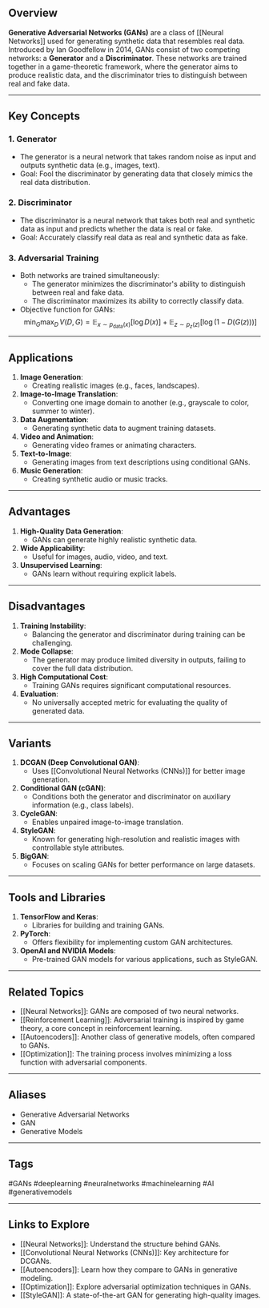 ## Overview
**Generative Adversarial Networks (GANs)** are a class of [[Neural Networks]] used for generating synthetic data that resembles real data. Introduced by Ian Goodfellow in 2014, GANs consist of two competing networks: a **Generator** and a **Discriminator**. These networks are trained together in a game-theoretic framework, where the generator aims to produce realistic data, and the discriminator tries to distinguish between real and fake data.

---

## Key Concepts

### **1. Generator**
- The generator is a neural network that takes random noise as input and outputs synthetic data (e.g., images, text).
- Goal: Fool the discriminator by generating data that closely mimics the real data distribution.

### **2. Discriminator**
- The discriminator is a neural network that takes both real and synthetic data as input and predicts whether the data is real or fake.
- Goal: Accurately classify real data as real and synthetic data as fake.

### **3. Adversarial Training**
- Both networks are trained simultaneously:
  - The generator minimizes the discriminator's ability to distinguish between real and fake data.
  - The discriminator maximizes its ability to correctly classify data.
- Objective function for GANs:
  $$
  \min_G \max_D \, V(D, G) = \mathbb{E}_{x \sim p_{\text{data}}(x)} [\log D(x)] + \mathbb{E}_{z \sim p_z(z)} [\log (1 - D(G(z)))]
  $$

---

## Applications

1. **Image Generation**:
   - Creating realistic images (e.g., faces, landscapes).
2. **Image-to-Image Translation**:
   - Converting one image domain to another (e.g., grayscale to color, summer to winter).
3. **Data Augmentation**:
   - Generating synthetic data to augment training datasets.
4. **Video and Animation**:
   - Generating video frames or animating characters.
5. **Text-to-Image**:
   - Generating images from text descriptions using conditional GANs.
6. **Music Generation**:
   - Creating synthetic audio or music tracks.

---

## Advantages

1. **High-Quality Data Generation**:
   - GANs can generate highly realistic synthetic data.
2. **Wide Applicability**:
   - Useful for images, audio, video, and text.
3. **Unsupervised Learning**:
   - GANs learn without requiring explicit labels.

---

## Disadvantages

1. **Training Instability**:
   - Balancing the generator and discriminator during training can be challenging.
2. **Mode Collapse**:
   - The generator may produce limited diversity in outputs, failing to cover the full data distribution.
3. **High Computational Cost**:
   - Training GANs requires significant computational resources.
4. **Evaluation**:
   - No universally accepted metric for evaluating the quality of generated data.

---

## Variants

1. **DCGAN (Deep Convolutional GAN)**:
   - Uses [[Convolutional Neural Networks (CNNs)]] for better image generation.
2. **Conditional GAN (cGAN)**:
   - Conditions both the generator and discriminator on auxiliary information (e.g., class labels).
3. **CycleGAN**:
   - Enables unpaired image-to-image translation.
4. **StyleGAN**:
   - Known for generating high-resolution and realistic images with controllable style attributes.
5. **BigGAN**:
   - Focuses on scaling GANs for better performance on large datasets.

---

## Tools and Libraries

1. **TensorFlow and Keras**:
   - Libraries for building and training GANs.
2. **PyTorch**:
   - Offers flexibility for implementing custom GAN architectures.
3. **OpenAI and NVIDIA Models**:
   - Pre-trained GAN models for various applications, such as StyleGAN.

---

## Related Topics

- [[Neural Networks]]: GANs are composed of two neural networks.
- [[Reinforcement Learning]]: Adversarial training is inspired by game theory, a core concept in reinforcement learning.
- [[Autoencoders]]: Another class of generative models, often compared to GANs.
- [[Optimization]]: The training process involves minimizing a loss function with adversarial components.

---

## Aliases
- Generative Adversarial Networks
- GAN
- Generative Models

---

## Tags
#GANs #deeplearning #neuralnetworks #machinelearning #AI #generativemodels

---

## Links to Explore
- [[Neural Networks]]: Understand the structure behind GANs.
- [[Convolutional Neural Networks (CNNs)]]: Key architecture for DCGANs.
- [[Autoencoders]]: Learn how they compare to GANs in generative modeling.
- [[Optimization]]: Explore adversarial optimization techniques in GANs.
- [[StyleGAN]]: A state-of-the-art GAN for generating high-quality images.